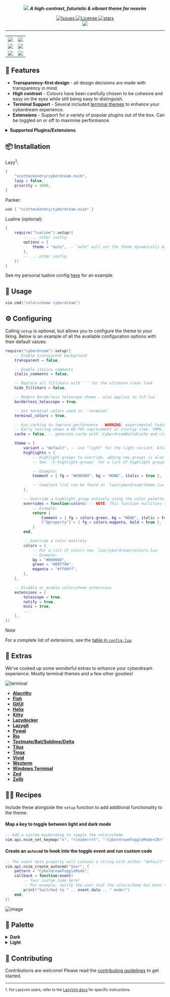 <p align="center">
    <img src="https://github.com/scottmckendry/cyberdream.nvim/assets/39483124/e758f47a-32eb-4eac-a008-eb59272badef">
    <b><i>A high-contrast, futuristic & vibrant theme for neovim</i></b>
</p>

<p align="center">
    <a href="https://github.com/scottmckendry/cyberdream.nvim/issues">
        <img alt="Issues" src="https://img.shields.io/github/issues/scottmckendry/cyberdream.nvim?style=for-the-badge&logo=github&color=%23ffbd5e">
    </a>
    <a href="https://github.com/scottmckendry/cyberdream.nvim/blob/main/LICENSE">
        <img alt="License" src="https://img.shields.io/github/license/scottmckendry/cyberdream.nvim?style=for-the-badge&logo=github&color=%235ef1ff">
    </a>
    <a href="https://github.com/scottmckendry/cyberdream.nvim/stars">
        <img alt="stars" src="https://img.shields.io/github/stars/scottmckendry/cyberdream.nvim?style=for-the-badge&logo=github&color=%23bd5eff">
    </a>
    <br>
    <a href="https://dotfyle.com/plugins/scottmckendry/cyberdream.nvim">
        <img src="https://dotfyle.com/plugins/scottmckendry/cyberdream.nvim/shield?style=for-the-badge" />
    </a>
</p>

<hr>

<table align="center">
    <tr>
        <td>
            <img src="https://github.com/scottmckendry/cyberdream.nvim/assets/39483124/f9dc6523-f458-48df-8837-09d5c131a5c7">
        </td>
        <td>
            <img src="https://github.com/scottmckendry/cyberdream.nvim/assets/39483124/0a0595a9-4d4d-4fc3-9bb3-dab2eb3b3e04"
        </td>
    </tr>
    <tr>
        <td>
            <img src="https://github.com/scottmckendry/cyberdream.nvim/assets/39483124/ac6f5b6e-458b-4087-bbe3-745c1033cfb0"
        </td>
        <td>
            <img src="https://github.com/scottmckendry/cyberdream.nvim/assets/39483124/e7721a7d-26a9-4bcb-b72b-18c44defd7c6"
        </td>
    </tr>
    <tr>
        <td>
            <img src="https://github.com/scottmckendry/cyberdream.nvim/assets/39483124/18c40e4c-e1f7-40c6-be82-f82c011338bd"
        </td>
        <td>
            <img src="https://github.com/scottmckendry/cyberdream.nvim/assets/39483124/80def4be-476e-4f1d-9e2a-cd141264fecd"
        </td>
    </tr>
</table>

## 🚀 Features

-   **Transparency-first design** - all design decisions are made with transparency in mind.
-   **High contrast** - Colours have been carefully chosen to be cohesive and easy on the eyes while still being easy to distinguish.
-   **Terminal Support** - Several included [terminal themes](#-extras) to enhance your cyberdream experience.
-   **Extensions** - Support for a variety of popular plugins out of the box. Can be toggled on or off to maximise performance.

<details>
    <summary><b>Supported Plugins/Extensions</b></summary>

| Plugin                                                                                | Highlights                                                             |
| ------------------------------------------------------------------------------------- | ---------------------------------------------------------------------- |
| [alpha-nvim](https://github.com/goolord/alpha-nvim)                                   | [alpha](lua/cyberdream/extensions/alpha.lua)                           |
| [dashboard-nvim](https://github.com/nvimdev/dashboard-nvim)                           | [dashboard](lua/cyberdream/extensions/dashboard.lua)                   |
| [fzf-lua](https://github.com/ibhagwan/fzf-lua)                                        | [fzflua](lua/cyberdream/extensions/fzflua.lua)                         |
| [gitsigns.nvim](https://github.com/lewis6991/gitsigns.nvim)                           | [gitsigns](lua/cyberdream/extensions/gitsigns.lua)                     |
| [gitpad.nvim](https://github.com/yujinyuz/gitpad.nvim)                                | [gitpad](lua/cyberdream/extensions/gitpad.lua)                         |
| [grapple.nvim](https://github.com/cbochs/grapple.nvim)                                | [grapple](lua/cyberdream/extensions/grapple.lua)                       |
| [grug-far.nvim](https://github.com/MagicDuck/grug-far.nvim)                           | [grugfar](lua/cyberdream/extensions/grugfar.lua)                       |
| [heirline-components.nvim](https://github.com/Zeioth/heirline-components.nvim)        | [heirline](lua/cyberdream/extensions/heirline.lua)                     |
| [hop.nvim](https://github.com/phaazon/hop.nvim)                                       | [hop](lua/cyberdream/extensions/hop.lua)                               |
| [indent-blankline.nvim](https://github.com/lukas-reineke/indent-blankline.nvim)       | [indentblankline](lua/cyberdream/extensions/indentblankline.lua)       |
| [kubectl.nvim](https://github.com/ramilito/kubectl.nvim)                              | [kubectl](lua/cyberdream/extensions/kubectl.lua)                       |
| [lazy.nvim](https://github.com/folke/lazy.nvim)                                       | [lazy](lua/cyberdream/extensions/lazy.lua)                             |
| [leap.nvim](https://github.com/ggandor/leap.nvim)                                     | [leap](lua/cyberdream/extensions/leap.lua)                             |
| [lualine.nvim](https://github.com/nvim-lualine/lualine.nvim)                          | [lualine](lua/cyberdream/extensions/lualine.lua)                       |
| [markview.nvim](https://github.com/OXY2DEV/markview.nvim)                             | [markview](lua/cyberdream/extensions/markview.lua)                     |
| [mini.nvim](https://github.com/echasnovski/mini.nvim)                                 | [mini](lua/cyberdream/extensions/mini.lua)                             |
| [noice.nvim](https://github.com/folke/noice.nvim)                                     | [noice](lua/cyberdream/extensions/noice.lua)                           |
| [nvim-cmp](https://github.com/hrsh7th/nvim-cmp)                                       | [cmp](lua/cyberdream/extensions/cmp.lua)                               |
| [nvim-notify](https://github.com/rcarriga/nvim-notify)                                | [notify](lua/cyberdream/extensions/notify.lua)                         |
| [nvim-treesitter](https://github.com/nvim-treesitter/nvim-treesitter)                 | [treesitter](lua/cyberdream/extensions/treesitter.lua)                 |
| [nvim-treesitter-context](https://github.com/nvim-treesitter/nvim-treesitter-context) | [treesittercontext](lua/cyberdream/extensions/treesittercontext.lua)   |
| [rainbow-delimiters.nvim](https://github.com/HiPhish/rainbow-delimiters.nvim)         | [rainbow_delimiters](lua/cyberdream/extensions/rainbow_delimiters.lua) |
| [render-markdown.nvim](https://github.com/MeanderingProgrammer/render-markdown.nvim)  | [markdown](lua/cyberdream/extensions/markdown.lua)                     |
| [telescope.nvim](https://github.com/nvim-telescope/telescope.nvim)                    | [telescope](lua/cyberdream/extensions/telescope.lua)                   |
| [trouble.nvim](https://github.com/folke/trouble.nvim)                                 | [trouble](lua/cyberdream/extensions/trouble.lua)                       |
| [which-key.nvim](https://github.com/folke/which-key.nvim)                             | [whichkey](lua/cyberdream/extensions/whichkey.lua)                     |

</details>

## 📦 Installation

Lazy<sup>1</sup>:

```lua
{
    "scottmckendry/cyberdream.nvim",
    lazy = false,
    priority = 1000,
}
```

Packer:

```lua
use { "scottmckendry/cyberdream.nvim" }
```

Lualine (optional):

```lua
{
    require("lualine").setup({
        -- ... other config
        options = {
            theme = "auto", -- "auto" will set the theme dynamically based on the colorscheme
        },
        -- ... other config
    })
}
```

See my personal lualine config [here](https://github.com/scottmckendry/Windots/blob/main/nvim/lua/plugins/lualine.lua) for an example.

## 🚀 Usage

```lua
vim.cmd("colorscheme cyberdream")
```

## ⚙️ Configuring

Calling `setup` is optional, but allows you to configure the theme to your liking.
Below is an example of all the available configuration options with their default values:

```lua
require("cyberdream").setup({
    -- Enable transparent background
    transparent = false,

    -- Enable italics comments
    italic_comments = false,

    -- Replace all fillchars with ' ' for the ultimate clean look
    hide_fillchars = false,

    -- Modern borderless telescope theme - also applies to fzf-lua
    borderless_telescope = true,

    -- Set terminal colors used in `:terminal`
    terminal_colors = true,

    -- Use caching to improve performance - WARNING: experimental feature - expect the unexpected!
    -- Early testing shows a 60-70% improvement in startup time. YMMV. Disables dynamic light/dark theme switching.
    cache = false, -- generate cache with :CyberdreamBuildCache and clear with :CyberdreamClearCache

    theme = {
        variant = "default", -- use "light" for the light variant. Also accepts "auto" to set dark or light colors based on the current value of `vim.o.background`
        highlights = {
            -- Highlight groups to override, adding new groups is also possible
            -- See `:h highlight-groups` for a list of highlight groups or run `:hi` to see all groups and their current values

            -- Example:
            Comment = { fg = "#696969", bg = "NONE", italic = true },

            -- Complete list can be found in `lua/cyberdream/theme.lua`
        },

        -- Override a highlight group entirely using the color palette
        overrides = function(colors) -- NOTE: This function nullifies the `highlights` option
            -- Example:
            return {
                Comment = { fg = colors.green, bg = "NONE", italic = true },
                ["@property"] = { fg = colors.magenta, bold = true },
            }
        end,

        -- Override a color entirely
        colors = {
            -- For a list of colors see `lua/cyberdream/colours.lua`
            -- Example:
            bg = "#000000",
            green = "#00ff00",
            magenta = "#ff00ff",
        },
    },

    -- Disable or enable colorscheme extensions
    extensions = {
        telescope = true,
        notify = true,
        mini = true,
        ...
    },
})
```

> [!NOTE]
> For a complete list of extensions, see the [table in `config.lua`](lua/cyberdream/config.lua).

## 🎁 Extras

We've cooked up some wonderful extras to enhance your cyberdream experience. Mostly terminal themes and a few other goodies!

![terminal](https://github.com/scottmckendry/cyberdream.nvim/assets/39483124/b6727dd0-cd45-4f6c-94cd-92fb0dadcfae)

-   **[Alacritty](extras/alacritty/)**
-   **[Fish](extras/fish/)**
-   **[GitUI](extras/gitui/)**
-   **[Helix](extras/helix/)**
-   **[Kitty](extras/kitty/)**
-   **[Lazydocker](extras/lazydocker/)**
-   **[Lazygit](extras/lazygit/)**
-   **[Pywal](extras/pywal/)**
-   **[Rio](extras/rio/)**
-   **[Textmate/Bat/Sublime/Delta](extras/textmate/)**
-   **[Tilux](extras/tilux/)**
-   **[Tmux](extras/tmux/)**
-   **[Vivid](extras/vivid/)**
-   **[Wezterm](extras/wezterm/)**
-   **[Windows Terminal](extras/windowsterminal/)**
-   **[Zed](extras/zed/)**
-   **[Zellij](extras/zellij/)**

## 🧑‍🍳 Recipes

Include these alongside the `setup` function to add additional functionality to the theme.

#### Map a key to toggle between light and dark mode

```lua
-- Add a custom keybinding to toggle the colorscheme
vim.api.nvim_set_keymap("n", "<leader>tt", ":CyberdreamToggleMode<CR>", { noremap = true, silent = true })
```

#### Create an `autocmd` to hook into the toggle event and run custom code

```lua
-- The event data property will contain a string with either "default" or "light" respectively
vim.api.nvim_create_autocmd("User", {
    pattern = "CyberdreamToggleMode",
    callback = function(event)
        -- Your custom code here!
        -- For example, notify the user that the colorscheme has been toggled
        print("Switched to " .. event.data .. " mode!")
    end,
})
```

![image](https://github.com/scottmckendry/cyberdream.nvim/assets/39483124/c0188d60-d62b-4a15-965d-a19757c484e6)

## 🎨 Palette

<details>
<summary><b>Dark</b></summary>

| 🖌                                                        | Hex       | Color       |
| --------------------------------------------------------- | --------- | ----------- |
| ![#16181a](https://place-hold.it/15/16181a/16181a?text=+) | `#16181a` | bg          |
| ![#1e2124](https://place-hold.it/15/1e2124/1e2124?text=+) | `#1e2124` | bgAlt       |
| ![#3c4048](https://place-hold.it/15/3c4048/3c4048?text=+) | `#3c4048` | bgHighlight |
| ![#ffffff](https://place-hold.it/15/ffffff/ffffff?text=+) | `#ffffff` | fg          |
| ![#7b8496](https://place-hold.it/15/7b8496/7b8496?text=+) | `#7b8496` | grey        |
| ![#5ea1ff](https://place-hold.it/15/5ea1ff/5ea1ff?text=+) | `#5ea1ff` | blue        |
| ![#5eff6c](https://place-hold.it/15/5eff6c/5eff6c?text=+) | `#5eff6c` | green       |
| ![#5ef1ff](https://place-hold.it/15/5ef1ff/5ef1ff?text=+) | `#5ef1ff` | cyan        |
| ![#ff6e5e](https://place-hold.it/15/ff6e5e/ff6e5e?text=+) | `#ff6e5e` | red         |
| ![#f1ff5e](https://place-hold.it/15/f1ff5e/f1ff5e?text=+) | `#f1ff5e` | yellow      |
| ![#ff5ef1](https://place-hold.it/15/ff5ef1/ff5ef1?text=+) | `#ff5ef1` | magenta     |
| ![#ff5ea0](https://place-hold.it/15/ff5ea0/ff5ea0?text=+) | `#ff5ea0` | pink        |
| ![#ffbd5e](https://place-hold.it/15/ffbd5e/ffbd5e?text=+) | `#ffbd5e` | orange      |
| ![#bd5eff](https://place-hold.it/15/bd5eff/bd5eff?text=+) | `#bd5eff` | purple      |

</details>

<details>
<summary><b>Light</b></summary>

| 🖌                                                        | Hex       | Color       |
| --------------------------------------------------------- | --------- | ----------- |
| ![#ffffff](https://place-hold.it/15/ffffff/ffffff?text=+) | `#ffffff` | bg          |
| ![#eaeaea](https://place-hold.it/15/eaeaea/eaeaea?text=+) | `#eaeaea` | bgAlt       |
| ![#acacac](https://place-hold.it/15/acacac/acacac?text=+) | `#acacac` | bgHighlight |
| ![#16181a](https://place-hold.it/15/16181a/16181a?text=+) | `#16181a` | fg          |
| ![#7b8496](https://place-hold.it/15/7b8496/7b8496?text=+) | `#7b8496` | grey        |
| ![#0057d1](https://place-hold.it/15/0057d1/0057d1?text=+) | `#0057d1` | blue        |
| ![#008b0c](https://place-hold.it/15/008b0c/008b0c?text=+) | `#008b0c` | green       |
| ![#008c99](https://place-hold.it/15/008c99/008c99?text=+) | `#008c99` | cyan        |
| ![#d11500](https://place-hold.it/15/d11500/d11500?text=+) | `#d11500` | red         |
| ![#997b00](https://place-hold.it/15/997b00/997b00?text=+) | `#997b00` | yellow      |
| ![#d100bf](https://place-hold.it/15/d100bf/d100bf?text=+) | `#d100bf` | magenta     |
| ![#f40064](https://place-hold.it/15/f40064/f40064?text=+) | `#f40064` | pink        |
| ![#d17c00](https://place-hold.it/15/d17c00/d17c00?text=+) | `#d17c00` | orange      |
| ![#a018ff](https://place-hold.it/15/a018ff/a018ff?text=+) | `#a018ff` | purple      |

</details>

## 🤝 Contributing

Contributions are welcome! Please read the [contributing guidelines](CONTRIBUTING.md) to get started.

<hr>

<sub>1. For Lazyvim users, refer to the [LazyVim docs](http://www.lazyvim.org/plugins/colorscheme) for specific instructions.</sub>
